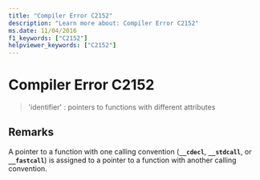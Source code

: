 ```yaml
---
title: "Compiler Error C2152"
description: "Learn more about: Compiler Error C2152"
ms.date: 11/04/2016
f1_keywords: ["C2152"]
helpviewer_keywords: ["C2152"]
---
```

# Compiler Error C2152

> 'identifier' : pointers to functions with different attributes

## Remarks

A pointer to a function with one calling convention (**`__cdecl`**, **`__stdcall`**, or **`__fastcall`**) is assigned to a pointer to a function with another calling convention.
